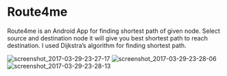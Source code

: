 # Route4me
Route4me is an Android App for finding shortest path of given node. Select source and destination node it will give you best shortest path to reach destination. I used Dijkstra’s algorithm for finding shortest path.

![screenshot_2017-03-29-23-27-17](https://cloud.githubusercontent.com/assets/19153198/24470365/50e2d31a-14dc-11e7-8463-857182399c8c.png)
![screenshot_2017-03-29-23-28-06](https://cloud.githubusercontent.com/assets/19153198/24470372/57abc198-14dc-11e7-9454-e7b197d2ff33.png)
![screenshot_2017-03-29-23-28-13](https://cloud.githubusercontent.com/assets/19153198/24470381/5bdd8710-14dc-11e7-95ba-c9ce29086f41.png)

